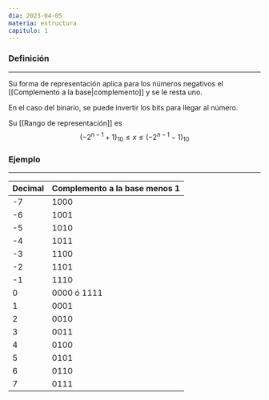 ```yaml
---
dia: 2023-04-05
materia: estructura
capitulo: 1
---
```

### Definición
---
Su forma de representación aplica para los números negativos el [[Complemento a la base|complemento]] y se le resta uno.

En el caso del binario, se puede invertir los bits para llegar al número.

Su [[Rango de representación]] es $$ (-2^{n-1} + 1)_{10} \le x \le (-2^{n-1} - 1)_{10}$$

### Ejemplo
---
| Decimal | Complemento a la base menos 1 |
| ------- | ----------------------------- |
| -7      | 1000                          |
| -6      | 1001                          |
| -5      | 1010                          |
| -4      | 1011                          |
| -3      | 1100                          |
| -2      | 1101                          |
| -1      | 1110                          |
| 0       | 0000 ó 1111                   |
| 1       | 0001                          |
| 2       | 0010                          |
| 3       | 0011                          |
| 4       | 0100                          |
| 5       | 0101                          |
| 6       | 0110                          |
| 7       | 0111                          |

